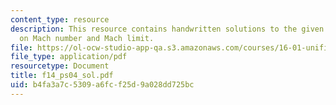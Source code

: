 ```yaml
---
content_type: resource
description: This resource contains handwritten solutions to the given problem set
  on Mach number and Mach limit.
file: https://ol-ocw-studio-app-qa.s3.amazonaws.com/courses/16-01-unified-engineering-i-ii-iii-iv-fall-2005-spring-2006/b4fa3a7c5309a6fcf25d9a028dd725bc_f14_ps04_sol.pdf
file_type: application/pdf
resourcetype: Document
title: f14_ps04_sol.pdf
uid: b4fa3a7c-5309-a6fc-f25d-9a028dd725bc
---
```

